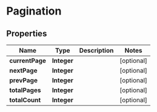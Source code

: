 # Pagination

## Properties
Name | Type | Description | Notes
------------ | ------------- | ------------- | -------------
**currentPage** | **Integer** |  |  [optional]
**nextPage** | **Integer** |  |  [optional]
**prevPage** | **Integer** |  |  [optional]
**totalPages** | **Integer** |  |  [optional]
**totalCount** | **Integer** |  |  [optional]
